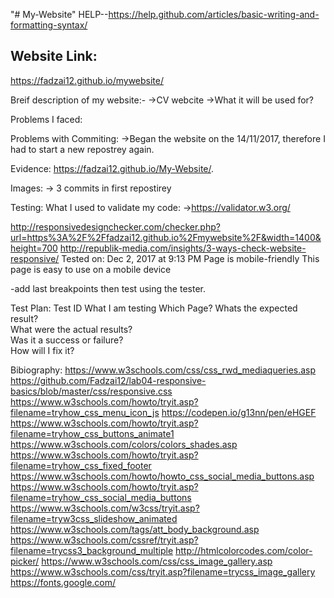 "# My-Website" 
HELP--https://help.github.com/articles/basic-writing-and-formatting-syntax/

## Website Link:
https://fadzai12.github.io/mywebsite/

Breif description of my website:-
->CV webcite
->What it will be used for?


Problems I faced:

Problems with Commiting:
->Began the website on the 14/11/2017, therefore I had to start a new repostrey again. 

Evidence: https://fadzai12.github.io/My-Website/.

Images:
-> 3 commits in first repostirey 


Testing:
What I used to validate my code:
->https://validator.w3.org/

http://responsivedesignchecker.com/checker.php?url=https%3A%2F%2Ffadzai12.github.io%2Fmywebsite%2F&width=1400&height=700
http://republik-media.com/insights/3-ways-check-website-responsive/
Tested on: Dec 2, 2017 at 9:13 PM
Page is mobile-friendly
This page is easy to use on a mobile device

-add last breakpoints then test using the tester.

Test Plan:
Test ID
What I am testing
Which Page?
Whats the expected result?	
What were the actual results?	
Was it a success or failure?	
How will I fix it?


Bibiography:
https://www.w3schools.com/css/css_rwd_mediaqueries.asp
https://github.com/Fadzai12/lab04-responsive-basics/blob/master/css/responsive.css
https://www.w3schools.com/howto/tryit.asp?filename=tryhow_css_menu_icon_js
https://codepen.io/g13nn/pen/eHGEF
https://www.w3schools.com/howto/tryit.asp?filename=tryhow_css_buttons_animate1
https://www.w3schools.com/colors/colors_shades.asp
https://www.w3schools.com/howto/tryit.asp?filename=tryhow_css_fixed_footer
https://www.w3schools.com/howto/howto_css_social_media_buttons.asp
https://www.w3schools.com/howto/tryit.asp?filename=tryhow_css_social_media_buttons
https://www.w3schools.com/w3css/tryit.asp?filename=tryw3css_slideshow_animated
https://www.w3schools.com/tags/att_body_background.asp
https://www.w3schools.com/cssref/tryit.asp?filename=trycss3_background_multiple
http://htmlcolorcodes.com/color-picker/
https://www.w3schools.com/css/css_image_gallery.asp
https://www.w3schools.com/css/tryit.asp?filename=trycss_image_gallery
https://fonts.google.com/